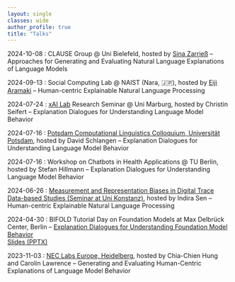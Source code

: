 ```yaml
---
layout: single
classes: wide
author_profile: true
title: "Talks"
---
```


2024-10-08 : CLAUSE Group @ Uni Bielefeld, hosted by [Sina Zarrieß](https://sinazarriess.github.io/) – Approaches for Generating and Evaluating Natural Language Explanations of Language Models

2024-09-13 : Social Computing Lab @ NAIST (Nara, 🇯🇵), hosted by [Eiji Aramaki](https://luululu.com/en/) – Human-centric Explainable Natural Language Processing

2024-07-24 : [xAI Lab](https://aix-group.github.io/) Research Seminar @ Uni Marburg, hosted by Christin Seifert – Explanation Dialogues for Understanding Language Model Behavior

2024-07-16 : [Potsdam Computational Linguistics Colloquium, Universität Potsdam](https://github.com/compling-potsdam/ptsdm-clclq), hosted by David Schlangen – Explanation Dialogues for Understanding Language Model Behavior

2024-07-16 : Workshop on Chatbots in Health Applications @ TU Berlin, hosted by Stefan Hillmann – Explanation Dialogues for Understanding Language Model Behavior

2024-06-26 : [Measurement and Representation Biases in Digital Trace Data-based Studies (Seminar at Uni Konstanz)](https://indiiigo.github.io/mrb/), hosted by Indira Sen – Human-centric Explainable Natural Language Processing

2024-04-30 : BIFOLD Tutorial Day on Foundation Models at Max Delbrück Center, Berlin – [Explanation Dialogues for Understanding Foundation Model Behavior](https://www.bifold.berlin/news-events/events/tutorial-day-foundation-models)  
<a href="{{ site.url }}/slides/BIFOLD_Tutorial_Day_2024-04-30.pptx">Slides (PPTX)</a>

2023-11-03 : [NEC Labs Europe, Heidelberg](https://www.neclab.eu/research-areas/data-science/human-centric-ai), hosted by Chia-Chien Hung and Carolin Lawrence – Generating and Evaluating Human-Centric Explanations of Language Model Behavior
